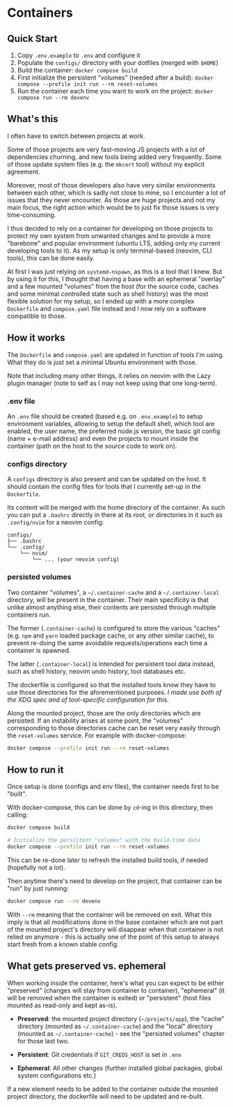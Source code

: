 # Containers

## Quick Start

1. Copy `.env.example` to `.env` and configure it
2. Populate the `configs/` directory with your dotfiles (merged with `$HOME`)
3. Build the container: `docker compose build`
4. First initialize the persistent "volumes" (needed after a build):
   `docker compose --profile init run --rm reset-volumes`
5. Run the container each time you want to work on the project:
   `docker compose run --rm devenv`

## What's this

I often have to switch between projects at work.

Some of those projects are very fast-moving JS projects with a lot of
dependencies churning, and new tools being added very frequently. Some of those
update system files (e.g. the `mkcert` tool) without my explicit agreement.

Moreover, most of those developers also have very similar environments between
each other, which is sadly not close to mine, so I encounter a lot of issues
that they never encounter. As those are huge projects and not my main focus, the
right action which would be to just fix those issues is very time-consuming.

I thus decided to rely on a container for developing on those projects to
protect my own system from unwanted changes and to provide a more "barebone"
and popular environment (ubuntu LTS, adding only my current developing tools to
it).
As my setup is only terminal-based (neovim, CLI tools), this can be done
easily.

At first I was just relying on `systemd-nspawn`, as this is a tool that I knew.
But by using it for this, I thought that having a base with an ephemeral
"overlay" and a few mounted "volumes" from the host (for the source code, caches
and some minimal controlled state such as shell history) was the most flexible
solution for my setup, so I ended up with a more complex `Dockerfile`
and `compose.yaml` file instead and I now rely on a software compatible to
those.

## How it works

The `Dockerfile` and `compose.yaml` are updated in function of tools I'm using.
What they do is just set a minimal Ubuntu environment with those.

Note that including many other things, it relies on neovim with the Lazy plugin
manager (note to self as I may not keep using that one long-term).

### .env file

An `.env` file should be created (based e.g. on `.env.example`) to setup
environment variables, allowing to setup the default shell, which tool are
enabled, the user name, the preferred node.js version, the basic git config
(name + e-mail address) and even the projects to mount inside the container
(path on the host to the source code to work on).

### configs directory

A `configs` directory is also present and can be updated on the host. It should
contain the config files for tools that I currently set-up in the `Dockerfile`.

Its content will be merged with the home directory of the container. As such you
can put a `.bashrc` directly in there at its root, or directories in it such as
`.config/nvim` for a neovim config:
```
configs/
├── .bashrc
└── .config/
    └── nvim/
        └── ... (your neovim config)
```

### persisted volumes

Two container "volumes", a `~/.container-cache` and a `~/.container-local`
directory, will be present in the container.
Their main specificity is that unlike almost anything else, their contents are
persisted through multiple containers run.

The former (`.container-cache`) is configured to store the various "caches"
(e.g. `npm` and `yarn` loaded package cache, or any other similar cache), to
prevent re-doing the same avoidable requests/operations each time a container is
spawned.

The latter (`.container-local`) is intended for persistent tool data instead,
such as shell history, neovim undo history, tool databases etc.

The dockerfile is configured so that the installed tools know they have to use
those directories for the aforementioned purposes.
_I made use both of the XDG spec and of tool-specific configuration for this._

Along the mounted project, those are the only directories which are persisted.
If an instability arises at some point, the "volumes" corresponding to those
directories cache can be reset very easily through the `reset-volumes` service.
For example with docker-compose:
```sh
docker compose --profile init run --rm reset-volumes
```

## How to run it

Once setup is done (configs and env files), the container needs first to be
"built".

With docker-compose, this can be done by `cd`-ing in this directory, then
calling:
```sh
docker compose build

# Initialize the persistent "volumes" with the build-time data
docker compose --profile init run --rm reset-volumes
```

This can be re-done later to refresh the installed build tools, if needed
(hopefully not a lot).

Then anytime there's need to develop on the project, that container can be
"run" by just running:
```sh
docker compose run --rm devenv
```

With `--rm` meaning that the container will be removed on exit. What this imply
is that all modifications done in the base container which are not part of the
mounted project's directory will disappear when that container is not
relied on anymore - this is actually one of the point of this setup to always
start fresh from a known stable config.

## What gets preserved vs. ephemeral

When working inside the container, here's what you can expect to be either
"preserved" (changes will stay from container to container), "ephemeral" (it will
be removed when the container is exited) or "persistent" (host files mounted as
read-only and kept as-is).

- **Preserved**: the mounted project directory (`~/projects/app`), the
  "cache" directory (mounted as `~/.container-cache`) and the "local" directory
  (mounted as `~/.container-cache`) - see the "persisted volumes" chapter for
  those last two.

- **Persistent**: Git credentials if `GIT_CREDS_HOST` is set in `.env`

- **Ephemeral**: All other changes (further installed global packages, global
  system configurations etc.)

If a new element needs to be added to the container outside the mounted project
directory, the dockerfile will need to be updated and re-built.
